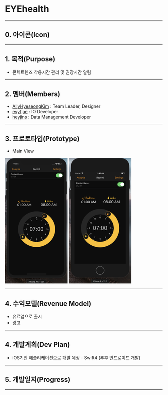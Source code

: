 # EYEhealth
---
## 0.  아이콘(Icon)
	
---
## 1.  목적(Purpose)
 * 콘텍트렌즈 착용시간 관리 및 권장시간 알림

---

## 2.  멤버(Members)
 * [AllyHyeseongKim](https://github.com/AllyHyeseongKim) : Team Leader, Designer
 * [evyfjae](https://github.com/evyfjae) : IO Developer
 * [heyjins](https://github.com/heyjins) : Data Management Developer

---
## 3.  프로토타입(Prototype)
 * Main View
 <p><img src = "html_image/iPhoneXRUI.png" width = "200" height = "400"> <img src = "html_image/iPhone8UI.png" width = "200" height = "400"></p>

---
## 4. 수익모델(Revenue Model)
 * 유료앱으로 출시
 * 광고

---

## 4.  개발계획(Dev Plan)
 * iOS기반 애플리케이션으로 개발 예정 - Swift4 (추후 안드로이드 개발)

---

## 5.  개발일지(Progress)

---
